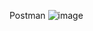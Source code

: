 Postman
![image](https://github.com/AlekseyObukhov/vacation-pay-calculator/assets/133809437/0b4b5606-04e7-4561-a309-f9e89207ee54)

